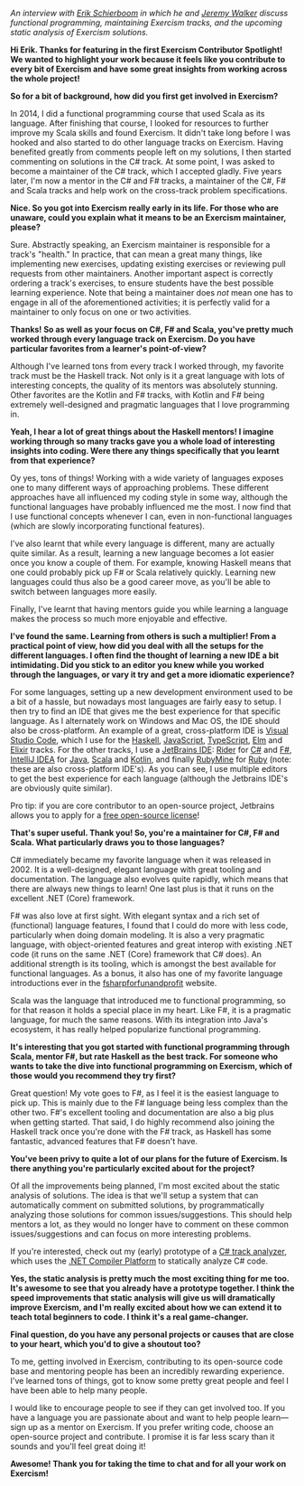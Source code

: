 _An interview with [Erik Schierboom](https://exercism.io/profiles/ErikSchierboom) in which he and [Jeremy Walker](https://exercism.io/profiles/iHiD) discuss functional programming, maintaining Exercism tracks, and the upcoming static analysis of Exercism solutions._

**Hi Erik. Thanks for featuring in the first Exercism Contributor Spotlight! We wanted to highlight your work because it feels like you contribute to every bit of Exercism and have some great insights from working across the whole project!**

**So for a bit of background, how did you first get involved in Exercism?**

In 2014, I did a functional programming course that used Scala as its language. After finishing that course, I looked for resources to further improve my Scala skills and found Exercism. It didn't take long before I was hooked and also started to do other language tracks on Exercism. Having benefited greatly from comments people left on my solutions, I then started commenting on solutions in the C# track. At some point, I was asked to become a maintainer of the C# track, which I accepted gladly. Five years later, I'm now a mentor in the C# and F# tracks, a maintainer of the C#, F# and Scala tracks and help work on the cross-track problem specifications.

**Nice. So you got into Exercism really early in its life. For those who are unaware, could you explain what it means to be an Exercism maintainer, please?**

Sure. Abstractly speaking, an Exercism maintainer is responsible for a track's "health." In practice, that can mean a great many things, like implementing new exercises, updating existing exercises or reviewing pull requests from other maintainers. Another important aspect is correctly ordering a track's exercises, to ensure students have the best possible learning experience. Note that being a maintainer does _not_ mean one has to engage in all of the aforementioned activities; it is perfectly valid for a maintainer to only focus on one or two activities.

**Thanks! So as well as your focus on C#, F# and Scala, you've pretty much worked through every language track on Exercism. Do you have particular favorites from a learner's point-of-view?**

Although I've learned tons from every track I worked through, my favorite track must be the Haskell track. Not only is it a great language with lots of interesting concepts, the quality of its mentors was absolutely stunning. Other favorites are the Kotlin and F# tracks, with Kotlin and F# being extremely well-designed and pragmatic languages that I love programming in.

**Yeah, I hear a lot of great things about the Haskell mentors! I imagine working through so many tracks gave you a whole load of interesting insights into coding. Were there any things specifically that you learnt from that experience?**

Oy yes, tons of things! Working with a wide variety of languages exposes one to many different ways of approaching problems. These different approaches have all influenced my coding style in some way, although the functional languages have probably influenced me the most. I now find that I use functional concepts whenever I can, even in non-functional languages (which are slowly incorporating functional features).

I've also learnt that while every language is different, many are actually quite similar. As a result, learning a new language becomes a lot easier once you know a couple of them. For example, knowing Haskell means that one could probably pick up F# or Scala relatively quickly. Learning new languages could thus also be a good career move, as you'll be able to switch between languages more easily.

Finally, I've learnt that having mentors guide you while learning a language makes the process so much more enjoyable and effective.

**I've found the same. Learning from others is such a multiplier! From a practical point of view, how did you deal with all the setups for the different languages. I often find the thought of learning a new IDE a bit intimidating. Did you stick to an editor you knew while you worked through the languages, or vary it try and get a more idiomatic experience?**

For some languages, setting up a new development environment used to be a bit of a hassle, but nowadays most languages are fairly easy to setup. I then try to find an IDE that gives me the best experience for that specific language. As I alternately work on Windows and Mac OS, the IDE should also be cross-platform. An example of a great, cross-platform IDE is [Visual Studio Code](https://code.visualstudio.com/), which I use for the [Haskell](https://exercism.io/tracks/haskell), [JavaScript](https://exercism.io/tracks/javascript), [TypeScript](https://exercism.io/tracks/typescript), [Elm](https://exercism.io/tracks/elm) and [Elixir](https://exercism.io/tracks/elixir) tracks. For the other tracks, I use a [JetBrains IDE](https://www.jetbrains.com/products.html?fromMenu): [Rider](https://www.jetbrains.com/rider/) for [C#](https://exercism.io/tracks/csharp) and [F#](https://exercism.io/tracks/fsharp), [IntelliJ IDEA](https://www.jetbrains.com/idea/) for [Java](https://exercism.io/tracks/java), [Scala](https://exercism.io/tracks/scala) and [Kotlin](https://exercism.io/tracks/kotlin), and finally [RubyMine](https://www.jetbrains.com/ruby/) for [Ruby](https://exercism.io/tracks/ruby) (note: these are also cross-platform IDE's). As you can see, I use multiple editors to get the best experience for each language (although the Jetbrains IDE's are obviously quite similar).

Pro tip: if you are core contributor to an open-source project, Jetbrains allows you to apply for a [free open-source license](https://www.jetbrains.com/buy/opensource/)!

**That's super useful. Thank you! So, you're a maintainer for C#, F# and Scala. What particularly draws you to those languages?**

C# immediately became my favorite language when it was released in 2002. It is a well-designed, elegant language with great tooling and documentation. The language also evolves quite rapidly, which means that there are always new things to learn! One last plus is that it runs on the excellent .NET (Core) framework.

F# was also love at first sight. With elegant syntax and a rich set of (functional) language features, I found that I could do more with less code, particularly when doing domain modeling. It is also a very pragmatic language, with object-oriented features and great interop with existing .NET code (it runs on the same .NET (Core) framework that C# does). An additional strength is its tooling, which is amongst the best available for functional languages. As a bonus, it also has one of my favorite language introductions ever in the [fsharpforfunandprofit](https://fsharpforfunandprofit.com/) website.

Scala was the language that introduced me to functional programming, so for that reason it holds a special place in my heart. Like F#, it is a pragmatic language, for much the same reasons. With its integration into Java's ecosystem, it has really helped popularize functional programming.

**It's interesting that you got started with functional programming through Scala, mentor F#, but rate Haskell as the best track. For someone who wants to take the dive into functional programming on Exercism, which of those would you recommend they try first?**

Great question! My vote goes to F#, as I feel it is the easiest language to pick up. This is mainly due to the F# language being less complex than the other two. F#'s excellent tooling and documentation are also a big plus when getting started. That said, I do highly recommend also joining the Haskell track once you're done with the F# track, as Haskell has some fantastic, advanced features that F# doesn't have.

**You've been privy to quite a lot of our plans for the future of Exercism. Is there anything you're particularly excited about for the project?**

Of all the improvements being planned, I'm most excited about the static analysis of solutions. The idea is that we'll setup a system that can automatically comment on submitted solutions, by programmatically analyzing those solutions for common issues/suggestions. This should help mentors a lot, as they would no longer have to comment on these common issues/suggestions and can focus on more interesting problems.

If you're interested, check out my (early) prototype of a [C# track analyzer](https://github.com/erikschierboom/exercism.analyzers.csharp), which uses the [.NET Compiler Platform](https://docs.microsoft.com/nl-nl/dotnet/csharp/roslyn-sdk/) to statically analyze C# code. 

**Yes, the static analysis is pretty much the most exciting thing for me too. It's awesome to see that you already have a prototype together. I think the speed improvements that static analysis will give us will dramatically improve Exercism, and I'm really excited about how we can extend it to teach total beginners to code. I think it's a real game-changer.**

**Final question, do you have any personal projects or causes that are close to your heart, which you'd to give a shoutout too?**

To me, getting involved in Exercism, contributing to its open-source code base and mentoring people has been an incredibly rewarding experience. I've learned tons of things, got to know some pretty great people and feel I have been able to help many people.

I would like to encourage people to see if they can get involved too. If you have a language you are passionate about and want to help people learn—sign up as a mentor on Exercism. If you prefer writing code, choose an open-source project and contribute. I promise it is far less scary than it sounds and you'll feel great doing it!

**Awesome! Thank you for taking the time to chat and for all your work on Exercism!**

